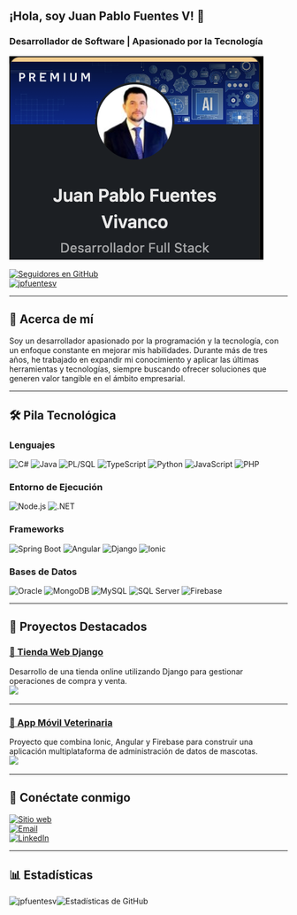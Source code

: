 ## ¡Hola, soy Juan Pablo Fuentes V! 👋  

### Desarrollador de Software | Apasionado por la Tecnología  

![Banner](https://github.com/jpfuentesv/jpfuentesv/blob/main/banner.png)  

[![Seguidores en GitHub](https://img.shields.io/github/followers/jpfuentesv?label=Sígueme%20en%20GitHub&style=social)](https://github.com/jpfuentesv)  
<a href="https://github.com/jpfuentesv"><img src="https://komarev.com/ghpvc/?username=jpfuentesv&label=Visitas&color=0e75b6&style=flat" alt="jpfuentesv"></a>  

---

## 🌟 Acerca de mí  

Soy un desarrollador apasionado por la programación y la tecnología, con un enfoque constante en mejorar mis habilidades. Durante más de tres años, he trabajado en expandir mi conocimiento y aplicar las últimas herramientas y tecnologías, siempre buscando ofrecer soluciones que generen valor tangible en el ámbito empresarial.  

---

## 🛠️ Pila Tecnológica  

### **Lenguajes**  
![C#](https://img.shields.io/badge/C%23-239120.svg?style=flat&logo=c-sharp&logoColor=white) ![Java](https://img.shields.io/badge/Java-%23ED8B00.svg?style=flat&logo=java&logoColor=white) ![PL/SQL](https://img.shields.io/badge/PL%2FSQL-008000?style=flat&logo=oracle&logoColor=white) ![TypeScript](https://img.shields.io/badge/TypeScript-%23007ACC.svg?style=flat&logo=typescript&logoColor=white) ![Python](https://img.shields.io/badge/Python-3776AB?style=flat&logo=python&logoColor=white) ![JavaScript](https://img.shields.io/badge/JavaScript-%23F7DF1E.svg?style=flat&logo=javascript&logoColor=black) ![PHP](https://img.shields.io/badge/PHP-777BB4?style=flat&logo=php&logoColor=white)  

### **Entorno de Ejecución**  
![Node.js](https://img.shields.io/badge/Node.js-339933?style=flat&logo=nodedotjs&logoColor=white) ![.NET](https://img.shields.io/badge/.NET-512BD4?style=flat&logo=dotnet&logoColor=white)  

### **Frameworks**  
![Spring Boot](https://img.shields.io/badge/Spring%20Boot-6DB33F?style=flat&logo=spring-boot&logoColor=white) ![Angular](https://img.shields.io/badge/Angular-DD0031?style=flat&logo=angular&logoColor=white) ![Django](https://img.shields.io/badge/Django-092E20?style=flat&logo=django&logoColor=white) ![Ionic](https://img.shields.io/badge/Ionic-3880FF?style=flat&logo=ionic&logoColor=white)  

### **Bases de Datos**  
![Oracle](https://img.shields.io/badge/Oracle-F80000?style=flat&logo=oracle&logoColor=white) ![MongoDB](https://img.shields.io/badge/MongoDB-47A248?style=flat&logo=mongodb&logoColor=white) ![MySQL](https://img.shields.io/badge/MySQL-4479A1?style=flat&logo=mysql&logoColor=white) ![SQL Server](https://img.shields.io/badge/SQL%20Server-CC2927?style=flat&logo=microsoft-sql-server&logoColor=white) ![Firebase](https://img.shields.io/badge/Firebase-FFCA28?style=flat&logo=firebase&logoColor=black)  

---

## 📌 Proyectos Destacados  

### [🛒 Tienda Web Django](https://github.com/jpfuentesv/jpfuentesv89-Tienda_Web_Django)  
Desarrollo de una tienda online utilizando Django para gestionar operaciones de compra y venta.  
[![](https://img.shields.io/github/stars/jpfuentesv/jpfuentesv89-Tienda_Web_Django?style=social)](https://github.com/jpfuentesv/jpfuentesv89-Tienda_Web_Django)  

---

### [🐾 App Móvil Veterinaria](https://github.com/jpfuentesv/jpfuentesv89-IonicAngularFirebase)  
Proyecto que combina Ionic, Angular y Firebase para construir una aplicación multiplataforma de administración de datos de mascotas.  
[![](https://img.shields.io/github/stars/jpfuentesv/jpfuentesv89-IonicAngularFirebase?style=social)](https://github.com/jpfuentesv/jpfuentesv89-IonicAngularFirebase)  

---

## 🤝 Conéctate conmigo  

[![Sitio web](https://img.shields.io/badge/Sitio%20web-simpleDev.cl-blue?style=flat&logo=appveyor)](https://www.simpledev.cl)  
[![Email](https://img.shields.io/badge/Email-jpfuentesv89%40gmail.com-red?style=flat&logo=gmail)](mailto:jpfuentesv89@gmail.com)  
[![LinkedIn](https://img.shields.io/badge/LinkedIn-Juan%20Pablo%20Fuentes%20V-blue?style=flat&logo=linkedin)](https://www.linkedin.com/in/jpfuentesv)  

---

## 📊 Estadísticas  

<p><img align="left" src="https://github-readme-stats.vercel.app/api/top-langs?username=jpfuentesv&show_icons=true&locale=en&layout=compact" alt="jpfuentesv" /></p>  

![Estadísticas de GitHub](https://github-readme-stats.vercel.app/api?username=jpfuentesv&show_icons=true&count_private=true&include_all_commits=true&hide_border=true)  

